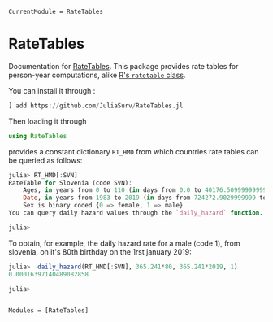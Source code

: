 ```@meta
CurrentModule = RateTables
```

# RateTables

Documentation for [RateTables](https://github.com/lrnv/RateTables.jl). This package provides rate tables for person-year computations, alike [R's `ratetable` class](https://www.rdocumentation.org/packages/survival/versions/3.2-3/topics/ratetable). 

You can install it through : 

```julia
] add https://github.com/JuliaSurv/RateTables.jl
```

Then loading it through 
```julia
using RateTables
```

provides a constant dictionary `RT_HMD` from which countries rate tables can be queried as follows:  
```julia
julia> RT_HMD[:SVN]
RateTable for Slovenia (code SVN):
    Ages, in years from 0 to 110 (in days from 0.0 to 40176.509999999995)
    Date, in years from 1983 to 2019 (in days from 724272.9029999999 to 737421.579)
    Sex is binary coded {0 => female, 1 => male}
You can query daily hazard values through the `daily_hazard` function.

julia>
```

To obtain, for example, the daily hazard rate for a male (code 1), from slovenia, on it's 80th birthday on the 1rst january 2019: 

```julia
julia>  daily_hazard(RT_HMD[:SVN], 365.241*80, 365.241*2019, 1)
0.00016397140489082858

julia> 
```


```@index
```

```@autodocs
Modules = [RateTables]
```
